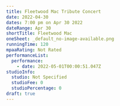 ```yaml
---
title: Fleetwood Mac Tribute Concert
date: 2022-04-30
dates: 7:00 pm on Apr 30 2022
dateRange: Apr 30
shortTitle: Fleetwood Mac
oneSheet: _default_no-image-available.png
runningTime: 120
mpaaRating: Not Rated
performanceList:
  performance:
    - date: 2022-05-01T00:00:51.047Z
studioInfo:
  studio: Not Specified
  studioFee: 0
  studioPercentage: 0
draft: true
---
```

